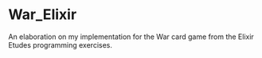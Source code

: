 # War_Elixir
An elaboration on my implementation for the War card game from the Elixir Etudes programming exercises.
